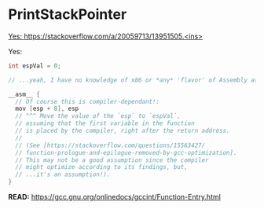 # PrintStackPointer
<ins>Yes: https://stackoverflow.com/a/20059713/13951505.<ins>

Yes:
```c
int espVal = 0;

// ...yeah, I have no knowledge of x86 or *any* 'flavor' of Assembly at all, but I'll do this!:

__asm__ {
  // Of course this is compiler-dependant!:
  mov [esp + 8], esp
  // ^^^ Move the value of the `esp` to `espVal`,
  // assuming that the first variable in the function
  // is placed by the compiler, right after the return address.
  //
  // (See [https://stackoverflow.com/questions/15563427/
  // function-prologue-and-epilogue-removed-by-gcc-optimization].
  // This may not be a good assumption since the compiler
  // might optimize according to its findings, but,
  // ...it's an assumption!).
}
```

**READ:** https://gcc.gnu.org/onlinedocs/gccint/Function-Entry.html

